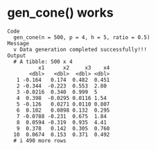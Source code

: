 # gen_cone() works

    Code
      gen_cone(n = 500, p = 4, h = 5, ratio = 0.5)
    Message
      v Data generation completed successfully!!!
    Output
      # A tibble: 500 x 4
              x1      x2     x3    x4
           <dbl>   <dbl>  <dbl> <dbl>
       1 -0.164   0.174  0.482  0.451
       2 -0.344  -0.223  0.553  2.80 
       3 -0.0216  0.340  0.999  5    
       4  0.398  -0.0295 0.0116 1.54 
       5 -0.126   0.0271 0.0110 0.807
       6  0.102   0.0898 0.132  0.295
       7 -0.0788 -0.231  0.675  1.84 
       8  0.0594 -0.319  0.935  4.41 
       9  0.378   0.142  0.305  0.760
      10  0.0674  0.153  0.371  0.492
      # i 490 more rows

